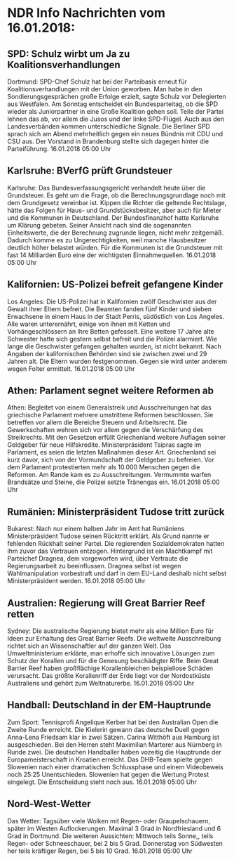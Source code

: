 # NDR Info Nachrichten vom 16.01.2018:


## SPD: Schulz wirbt um Ja zu Koalitionsverhandlungen
Dortmund: SPD-Chef Schulz hat bei der Parteibasis erneut für Koalitionsverhandlungen mit der Union geworben. Man habe in den Sondierungsgesprächen große Erfolge erzielt, sagte Schulz vor Delegierten aus Westfalen. Am Sonntag entscheidet ein Bundesparteitag, ob die SPD wieder als Juniorpartner in eine Große Koalition gehen soll. Teile der Partei lehnen das ab, vor allem die Jusos und der linke SPD-Flügel. Auch aus den Landesverbänden kommen unterschiedliche Signale. Die Berliner SPD sprach sich am Abend mehrheitlich gegen ein neues Bündnis mit CDU und CSU aus. Der Vorstand in Brandenburg stellte sich dagegen hinter die Parteiführung. 16.01.2018 05:00 Uhr 

## Karlsruhe: BVerfG prüft Grundsteuer
Karlsruhe: Das Bundesverfassungsgericht verhandelt heute über die Grundsteuer. Es geht um die Frage, ob die Berechnungsgrundlage noch mit dem Grundgesetz vereinbar ist. Kippen die Richter die geltende Rechtslage, hätte das Folgen für Haus- und Grundstücksbesitzer, aber auch für Mieter und die Kommunen in Deutschland. Der Bundesfinanzhof hatte Karlsruhe um Klärung gebeten. Seiner Ansicht nach sind die sogenannten Einheitswerte, die der Berechnung zugrunde liegen, nicht mehr zeitgemäß. Dadurch komme es zu Ungerechtigkeiten, weil   manche Hausbesitzer deutlich höher belastet würden. Für die Kommunen ist die Grundsteuer mit fast 14 Milliarden Euro eine der wichtigsten Einnahmequellen. 16.01.2018 05:00 Uhr 

## Kalifornien: US-Polizei befreit gefangene Kinder
Los Angeles: Die US-Polizei hat in Kalifornien zwölf Geschwister aus der Gewalt ihrer Eltern befreit. Die Beamten fanden fünf Kinder und sieben Erwachsene in einem Haus in der Stadt Perris, südöstlich von Los Angeles. Alle waren unterernährt, einige von ihnen mit Ketten und Vorhängeschlössern an ihre Betten gefesselt. Eine weitere 17 Jahre alte Schwester hatte sich gestern selbst befreit und die Polizei alarmiert. Wie lange die Geschwister gefangen gehalten wurden, ist nicht bekannt. Nach Angaben der kalifornischen Behörden sind sie zwischen zwei und 29 Jahren alt. Die Eltern wurden festgenommen. Gegen sie wird unter anderem wegen Folter ermittelt. 16.01.2018 05:00 Uhr 

## Athen: Parlament segnet weitere Reformen ab
Athen: 		Begleitet von einem Generalstreik und Ausschreitungen hat das griechische Parlament mehrere umstrittene Reformen beschlossen. Sie betreffen vor allem die Bereiche Steuern und Arbeitsrecht. Die Gewerkschaften wehren sich vor allem gegen die Verschärfung des Streikrechts. Mit den Gesetzen erfüllt Griechenland weitere Auflagen seiner Geldgeber für neue Hilfskredite. Ministerpräsident Tsipras sagte im Parlament, es seien die letzten Maßnahmen dieser Art. Griechenland sei kurz davor, sich von der Vormundschaft der Geldgeber zu befreien. Vor dem Parlament protestierten mehr als 10.000 Menschen gegen die Reformen. Am Rande kam es zu Ausschreitungen. Vermummte warfen Brandsätze und Steine, die Polizei setzte Tränengas ein. 16.01.2018 05:00 Uhr 

## Rumänien: Ministerpräsident Tudose tritt zurück
Bukarest: Nach nur einem halben Jahr im Amt hat Rumäniens Ministerpräsident Tudose seinen Rücktritt erklärt. Als Grund nannte er fehlenden Rückhalt seiner Partei. Die regierenden Sozialdemokraten hatten ihm zuvor das Vertrauen entzogen. Hintergrund ist ein Machtkampf mit Parteichef Dragnea, dem vorgeworfen wird, über Vertraute die Regierungsarbeit zu beeinflussen. Dragnea selbst ist wegen Wahlmanipulation vorbestraft und darf in dem EU-Land deshalb nicht selbst Ministerpräsident werden. 16.01.2018 05:00 Uhr 

## Australien: Regierung will Great Barrier Reef retten
Sydney: Die australische Regierung bietet mehr als eine Million Euro für Ideen zur Erhaltung des Great Barrier Reefs. Die weltweite Ausschreibung richtet sich an Wissenschaftler auf der ganzen Welt. Das Umweltministerium erklärte, man erhoffe sich innovative Lösungen zum Schutz der Korallen und für die Genesung beschädigter Riffe. Beim Great Barrier Reef haben großflächige Korallenbleichen beispiellose Schäden verursacht. Das größte Korallenriff der Erde liegt vor der Nordostküste Australiens und gehört zum Weltnaturerbe. 16.01.2018 05:00 Uhr 

## Handball: Deutschland in der EM-Hauptrunde
Zum Sport: Tennisprofi Angelique Kerber hat bei den Australian Open die Zweite Runde erreicht. Die Kielerin gewann das deutsche Duell gegen Anna-Lena Friedsam klar in zwei Sätzen. Carina Witthöft aus Hamburg ist ausgeschieden. Bei den Herren steht Maximilian Marterer aus Nürnberg in Runde zwei. Die deutschen Handballer haben vozeitig die Hauptrunde der Europameisterschaft in Kroatien erreicht. Das DHB-Team spielte gegen Slowenien nach einer dramatischen Schlussphase und einem Videobeweis noch 25:25 Unentschieden. Slowenien hat gegen die Wertung Protest eingelegt. Die Entscheidung steht noch aus. 16.01.2018 05:00 Uhr 

## Nord-West-Wetter
Das Wetter: Tagsüber viele Wolken mit Regen- oder Graupelschauern, später im Westen Auflockerungen. Maximal 3 Grad in Nordfriesland und 6 Grad in Dortmund. Die weiteren Aussichten:
Mittwoch teils Sonne,, teils Regen- oder Schneeschauer, bei 2 bis 5 Grad. Donnerstag von Südwesten her teils kräftiger Regen, bei 5 bis 10 Grad. 16.01.2018 05:00 Uhr 
